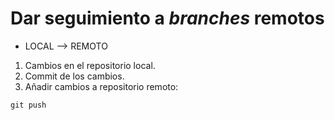 # Dar seguimiento a *branches* remotos
* LOCAL --> REMOTO
1. Cambios en el repositorio local.
2. Commit de los cambios.
3. Añadir cambios a repositorio remoto:

`git push`
